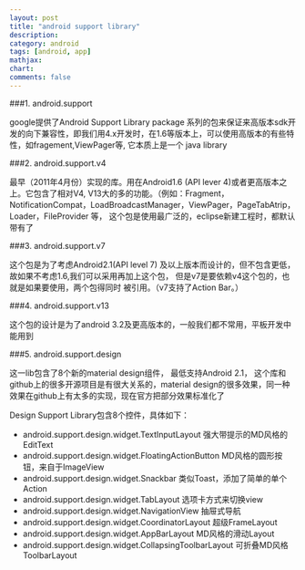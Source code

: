 ```yaml
---
layout: post
title: "android support library"
description:
category: android
tags: [android, app]
mathjax: 
chart:
comments: false
---
```


###1. android.support

google提供了Android Support Library package 系列的包来保证来高版本sdk开发的向下兼容性，即我们用4.x开发时，在1.6等版本上，可以使用高版本的有些特性，如fragement,ViewPager等, 它本质上是一个 java library


###2. android.support.v4

最早（2011年4月份）实现的库。用在Android1.6 (API lever 4)或者更高版本之上。它包含了相对V4, V13大的多的功能。（例如：Fragment，NotificationCompat，LoadBroadcastManager，ViewPager，PageTabAtrip，Loader，FileProvider 等， 这个包是使用最广泛的，eclipse新建工程时，都默认带有了


###3. android.support.v7

这个包是为了考虑Android2.1(API level 7) 及以上版本而设计的，但不包含更低，故如果不考虑1.6,我们可以采用再加上这个包， 但是v7是要依赖v4这个包的，也就是如果要使用，两个包得同时 被引用。（v7支持了Action Bar。）

###4. android.support.v13

这个包的设计是为了android 3.2及更高版本的，一般我们都不常用，平板开发中能用到

###5. android.support.design

这一lib包含了8个新的material design组件， 最低支持Android 2.1， 这个库和github上的很多开源项目是有很大关系的，material design的很多效果，同一种效果在github上有太多的实现，现在官方把部分效果标准化了

Design Support Library包含8个控件，具体如下：

+ android.support.design.widget.TextInputLayout             强大带提示的MD风格的EditText
+ android.support.design.widget.FloatingActionButton        MD风格的圆形按钮，来自于ImageView
+ android.support.design.widget.Snackbar                    类似Toast，添加了简单的单个Action
+ android.support.design.widget.TabLayout                   选项卡方式来切换view
+ android.support.design.widget.NavigationView              抽屉式导航
+ android.support.design.widget.CoordinatorLayout           超级FrameLayout
+ android.support.design.widget.AppBarLayout                MD风格的滑动Layout
+ android.support.design.widget.CollapsingToolbarLayout     可折叠MD风格ToolbarLayout